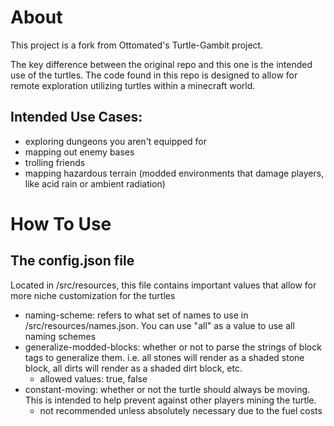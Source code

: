 # About
This project is a fork from Ottomated's Turtle-Gambit project. 

The key difference between the original repo and this one is the intended use of the turtles. The code found in this repo is designed to allow for remote exploration utilizing turtles within a minecraft world.

## Intended Use Cases:
- exploring dungeons you aren't equipped for
- mapping out enemy bases
- trolling friends
- mapping hazardous terrain (modded environments that damage players, like acid rain or ambient radiation)

# How To Use
## The config.json file
Located in /src/resources, this file contains important values that allow for more niche customization for the turtles
- naming-scheme: refers to what set of names to use in /src/resources/names.json. You can use "all" as a value to use all naming schemes
- generalize-modded-blocks: whether or not to parse the strings of block tags to generalize them. i.e. all stones will render as a shaded stone block, all dirts will render as a shaded dirt block, etc.
	- allowed values: true, false
- constant-moving: whether or not the turtle should always be moving. This is intended to help prevent against other players mining the turtle.
	- not recommended unless absolutely necessary due to the fuel costs